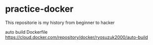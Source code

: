 # practice-docker
This repositorie is my history from beginner to hacker

auto build Dockerfile
https://cloud.docker.com/repository/docker/ryosuzuk2000/auto-build
